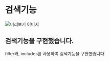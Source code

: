 # 검색기능

![미리보기 이미지](https://github.com/muzi55/React_search/assets/132406946/e6516802-fd80-4945-ab3c-daa39ea324bc)

## 검색기능을 구현했습니다.

filter와, includes를 사용하여 검색기능을 구현했습니다.
